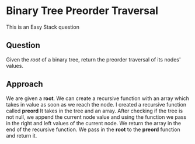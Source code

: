 # Binary Tree Preorder Traversal

This is an Easy Stack question

## Question
Given the *root* of a binary tree, return the preorder traversal of its nodes' values.

## Approach
We are given a **root**. We can create a recursive function with an array which takes in value as soon as we reach the node.
I created a recursive function called **preord** It takes in the tree and an array.
After checking if the tree is not null, we append the current node value and using the function we pass in the right and left values of the current node.
We return the array in the end of the recursive function.
We pass in the **root** to the **preord** function and return it.
